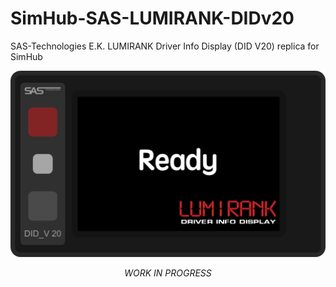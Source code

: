 # SimHub-SAS-LUMIRANK-DIDv20
SAS-Technologies E.K. LUMIRANK Driver Info Display (DID V20) replica for SimHub
<p align="center"><img src="https://github.com/meltyfruits/SAS-LUMIRANK-DIDv20/blob/main/SAS Driver Info Display/SAS%20Driver%20Info%20Display.djson.png?raw=true" alt="menuscreen"/></p>

<p align="center"><i>WORK IN PROGRESS</i></p>
